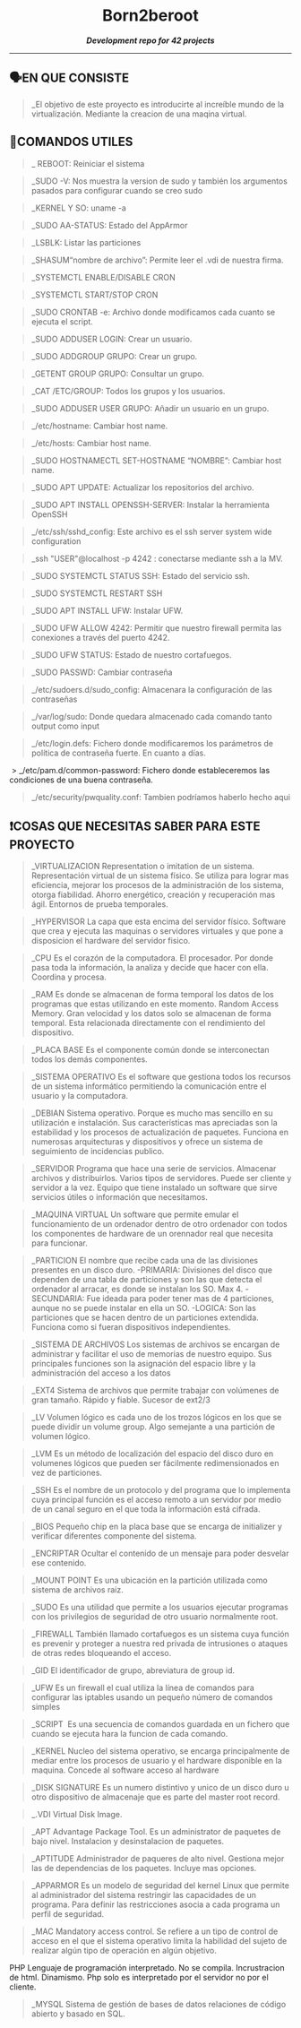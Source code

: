 
<h1 align="center">
	Born2beroot
</h1>

<p align="center">
	<b><i>Development repo for 42 projects</i></b><br>

---

## 🗣️EN QUE CONSISTE

> _El objetivo de este proyecto es introducirte al increíble mundo de la virtualización. Mediante la creacion de una maqina virtual.

## 📝COMANDOS UTILES

> _ REBOOT: Reiniciar el sistema

> _SUDO -V: Nos muestra la version de sudo y también los argumentos pasados para configurar cuando se creo sudo

> _KERNEL Y SO: uname -a

> _SUDO AA-STATUS: Estado del AppArmor

> _LSBLK: Listar las particiones

> _SHASUM“nombre de archivo”: Permite leer el .vdi de nuestra firma.

> _SYSTEMCTL ENABLE/DISABLE CRON

> _SYSTEMCTL START/STOP CRON

> _SUDO CRONTAB -e: Archivo donde modificamos cada cuanto se ejecuta el script.

> _SUDO ADDUSER LOGIN: Crear un usuario.

> _SUDO ADDGROUP GRUPO: Crear un grupo.

> _GETENT GROUP GRUPO: Consultar un grupo.

> _CAT /ETC/GROUP: Todos los grupos y los usuarios.

> _SUDO ADDUSER USER GRUPO: Añadir un usuario en un grupo.

> _/etc/hostname: Cambiar host name.

> _/etc/hosts: Cambiar host name.

> _SUDO HOSTNAMECTL SET-HOSTNAME “NOMBRE”: Cambiar host name.

> _SUDO APT UPDATE: Actualizar los repositorios del archivo.

> _SUDO APT INSTALL OPENSSH-SERVER: Instalar la herramienta OpenSSH

> _/etc/ssh/sshd_config: Este archivo es el ssh server system wide configuration

> _ssh "USER"@localhost -p 4242 : conectarse mediante ssh a la MV.

> _SUDO SYSTEMCTL STATUS SSH: Estado del servicio ssh.

> _SUDO SYSTEMCTL RESTART SSH

> _SUDO APT INSTALL UFW: Instalar UFW.

> _SUDO UFW ALLOW 4242: Permitir que nuestro firewall permita las conexiones a través del puerto 4242.

> _SUDO UFW STATUS: Estado de nuestro cortafuegos.

> _SUDO PASSWD: Cambiar contraseña

> _/etc/sudoers.d/sudo_config: Almacenara la configuración de las contraseñas

> _/var/log/sudo: Donde quedara almacenado cada comando tanto output como input

> _/etc/login.defs: Fichero donde modificaremos los parámetros de política de contraseña fuerte. En cuanto a días.

 > _/etc/pam.d/common-password: Fichero donde estableceremos las condiciones de una buena contraseña.

> _/etc/security/pwquality.conf: Tambien podríamos haberlo hecho aqui


## ❗COSAS QUE NECESITAS SABER PARA ESTE PROYECTO

> _VIRTUALIZACION
Representation o imitation de un sistema. Representación virtual de un sistema físico.  Se utiliza para lograr mas eficiencia, mejorar los procesos de la administración de los sistema, otorga fiabilidad. Ahorro energético, creación y recuperación mas ágil. Entornos de prueba temporales. 

> _HYPERVISOR
La capa que esta encima del servidor físico. Software que crea y ejecuta las maquinas o servidores virtuales y que pone a disposicion el hardware del servidor fisico.

> _CPU
Es el corazón de la computadora. El procesador. Por donde pasa toda la información, la analiza y decide que hacer con ella. Coordina y procesa.

> _RAM
Es donde se almacenan de forma temporal los datos de los programas que estas utilizando en este momento. Random Access Memory.  Gran velocidad y los datos solo se almacenan de forma temporal. Esta relacionada directamente con el rendimiento del dispositivo.

> _PLACA BASE
Es el componente común donde se interconectan todos los demás componentes. 

> _SISTEMA OPERATIVO
Es el software que gestiona todos los recursos de un sistema informático permitiendo la comunicación entre el usuario y la computadora.

> _DEBIAN
Sistema operativo. Porque es mucho mas sencillo en su utilización e instalación. Sus características mas apreciadas son la estabilidad y los procesos de actualización de paquetes. Funciona en numerosas arquitecturas y dispositivos y ofrece un sistema de seguimiento de incidencias publico.

> _SERVIDOR
Programa que hace una serie de servicios. Almacenar archivos y distribuirlos. Varios tipos de servidores. Puede ser cliente y servidor a la vez. Equipo que tiene instalado un software que sirve servicios útiles o información que necesitamos.

> _MAQUINA VIRTUAL
Un software que permite emular el funcionamiento de un ordenador dentro de otro ordenador con todos los componentes de hardware de un orennador real que necesita para funcionar.

> _PARTICION
El nombre que recibe cada una de las divisiones presentes en un disco duro.
  -PRIMARIA: Divisiones del disco que dependen de una tabla de particiones y son las que detecta el ordenador al arracar, es donde se instalan los SO. Max 4.
 -SECUNDARIA: Fue ideada para poder tener mas de 4 particiones, aunque no se puede instalar en ella un SO. 
 -LOGICA: Son las particiones que se hacen dentro de un particiones extendida. Funciona como si fueran dispositivos independientes.

> _SISTEMA DE ARCHIVOS
Los sistemas de archivos se encargan de administrar y facilitar el uso de memorias de nuestro equipo. Sus principales funciones son la asignación del espacio libre y la administración del acceso a los datos

> _EXT4
Sistema de archivos que permite trabajar con volúmenes de gran tamaño. Rápido y fiable. Sucesor de ext2/3

> _LV
Volumen lógico es cada uno de los trozos lógicos en los que se puede dividir un volume group. Algo semejante a una partición de volumen lógico.

> _LVM
Es un método de localización del espacio del disco duro en volumenes lógicos que pueden ser fácilmente redimensionados en vez de particiones.

> _SSH
Es el nombre de un protocolo y del programa que lo implementa cuya principal función es el acceso remoto a un servidor por medio de un canal seguro en el que toda la información está cifrada.

> _BIOS
Pequeño chip en la placa base que se encarga de initializer y verificar diferentes componente del sistema.

> _ENCRIPTAR
Ocultar el contenido de un mensaje para poder desvelar ese contenido. 

> _MOUNT POINT
Es una ubicación en la partición utilizada como sistema de archivos raiz.

> _SUDO
Es una utilidad que permite a los usuarios ejecutar programas con los privilegios de seguridad de otro usuario normalmente root. 

> _FIREWALL
También llamado cortafuegos es un sistema cuya función es prevenir y proteger a nuestra red privada de intrusiones o ataques de otras redes bloqueando el acceso. 

> _GID
El identificador de grupo, abreviatura de group id.

> _UFW
Es un firewall el cual utiliza la línea de comandos para configurar las iptables usando un pequeño número de comandos simples

> _SCRIPT
 Es una secuencia de comandos guardada en un fichero que cuando se ejecuta hara la funcion de cada comando.

> _KERNEL
Nucleo del sistema operativo, se encarga principalmente de mediar entre los procesos de usuario y el hardware disponible en la maquina. Concede al software acceso al hardware

> _DISK SIGNATURE
Es un numero distintivo y unico de un disco duro u otro dispositivo de almacenaje que es parte del master root record. 

> _.VDI
Virtual Disk Image. 

> _APT
Advantage Package Tool. Es un administrator de paquetes de bajo nivel. Instalacion y desinstalacion de paquetes.

> _APTITUDE
Administrador de paqueres de alto nivel. Gestiona mejor las de dependencias de los paquetes. Incluye mas opciones.

> _APPARMOR
Es un modelo de seguridad del kernel Linux que permite al administrador del sistema restringir las capacidades de un programa. Para definir las restricciones asocia a cada programa un perfil de seguridad.

> _MAC
Mandatory access control.  Se refiere a un tipo de control de acceso en el que el sistema operativo limita la habilidad del sujeto de realizar algún tipo de operación en algún objetivo.

PHP
Lenguaje de programación interpretado. No se compila. Incrustracion de html. Dinamismo. Php solo es interpretado por el servidor no por el cliente.

> _MYSQL
Sistema de gestión de bases de datos relaciones de código abierto y basado en SQL.

